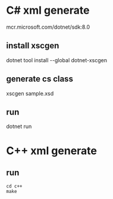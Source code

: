# C# xml generate
mcr.microsoft.com/dotnet/sdk:8.0

## install xscgen
dotnet tool install --global dotnet-xscgen

## generate cs class
xscgen sample.xsd

## run
dotnet run 

# C++ xml generate
## run
```
cd c++
make
```


